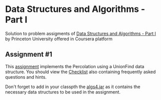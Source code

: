 # Data Structures and Algorithms - Part I

Solution to problem assigments of [Data Structures and Algorithms - Part I](https://www.coursera.org/learn/algorithms-part1) by Princeton University offered in Coursera platform

## Assignment #1

This [assignment](http://coursera.cs.princeton.edu/algs4/assignments/percolation.html) implements the Percolation using a UnionFind data structure. You should view the [Checklist](http://coursera.cs.princeton.edu/algs4/checklists/percolation.html) also containing frequently asked questions and hints.

Don't forget to add in your classpth the [algs4.jar](http://algs4.cs.princeton.edu/code/algs4.jar) as it contains the necessary data structures to be used in the assignment.
